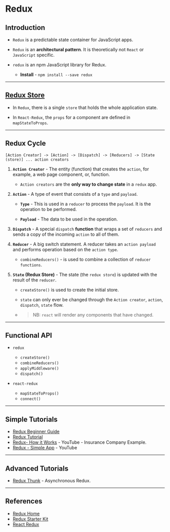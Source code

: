 # Redux

## Introduction

* `Redux` is a predictable state container for JavaScript apps.

* `Redux` is an __architectural pattern__. It is theoretically not `React` or `JavaScript` specific.

* `redux` is an npm JavaScript library for Redux.

    * __Install__ - `npm install --save redux`

---

## [Redux Store](https://redux.js.org/basics/store)

* In `Redux`, there is a single `store` that holds the whole application state.

* In `React-Redux`, the `props` for a component are defined in `mapStateToProps`.

--- 

## Redux Cycle

```
[Action Creator] -> [Action] -> [Dispatch] -> [Reducers] -> [State (store)] ... action creators
```

1. __`Action Creator`__ - The entity (function) that creates the `action`, for example, a web page component, or, function.

    * `Action creators` are the __only way to change state__ in a `redux` app.


2. __`Action`__ - A type of event that consists of a `type` and `payload`.
    
    * __`Type`__ - This is used in a `reducer` to process the `payload`. It is the operation to be performed.

    * __`Payload`__ - The data to be used in the operation.


3. __`Dispatch`__ - A special `dispatch` __function__ that wraps a set of `reducers` and sends a copy of the incoming `action` to all of them.


4. __`Reducer`__ - A big switch statement. A reducer takes an `action payload` and performs operation based on the `action type`.

    * `combineReducers()` - is used to combine a collection of `reducer functions`.


5. __`State` (Redux Store)__ - The state (the `redux store`) is updated with the result of the `reducer`.

    * `createStore()` is used to create the initial store.

    * `state` can only ever be changed through the `Action creator`, `action`, `dispatch`, `state` flow.

    * >NB: `react` will render any components that have changed.

---

## Functional API

* `redux`
    * `createStore()`
    * `combineReducers()`
    * `applyMiddleware()`
    * `dispatch()`

* `react-redux`
    * `mapStateToProps()`
    * `connect()`

---

## Simple Tutorials

* [Redux Beginner Guide](https://www.valentinog.com/blog/redux/)
* [Redux Tutorial](https://www.robinwieruch.de/react-redux-tutorial/)
* [Redux- How it Works](https://www.youtube.com/watch?v=3sjMRS1gJys) - YouTube - Insurance Company Example.
* [Redux - Simple App](https://www.youtube.com/watch?v=kJeXr1K3nyg) - YouTube

---

## Advanced Tutorials

* [Redux Thunk](https://www.youtube.com/watch?v=1QI-UE3-0PU) - Asynchronous Redux.


---

## References

* [Redux Home](https://redux.js.org/)
* [Redux Starter Kit](https://redux-starter-kit.js.org/)
* [React Redux](https://react-redux.js.org/)
